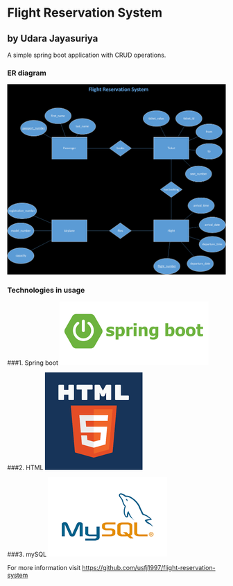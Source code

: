 # Flight Reservation System
## by Udara Jayasuriya
 A simple spring boot application with CRUD operations.
### ER diagram
![img.png](img.png)

### Technologies in usage
###1. Spring boot
![img_1.png](img_1.png)

###2. HTML
![img_2.png](img_2.png)

###3. mySQL
![img_3.png](img_3.png)

For more information visit 
https://github.com/usfj1997/flight-reservation-system